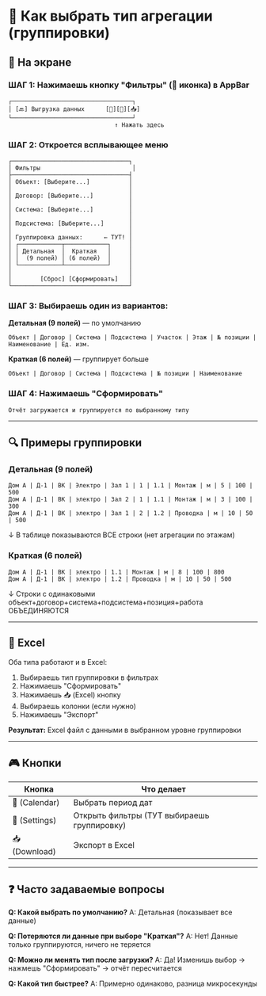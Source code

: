 # 🎯 Как выбрать тип агрегации (группировки)

## 📱 На экране

### ШАГ 1: Нажимаешь кнопку "Фильтры" (🔧 иконка) в AppBar
```
┌──────────────────────────────────┐
│ [🔙] Выгрузка данных      [📅][🔧][📥]
└──────────────────────────────────┘
                              ↑ Нажать здесь
```

### ШАГ 2: Откроется всплывающее меню
```
┌─────────────────────────────────┐
│ Фильтры                          │
├─────────────────────────────────┤
│ Объект: [Выберите...]           │
│                                 │
│ Договор: [Выберите...]          │
│                                 │
│ Система: [Выберите...]          │
│                                 │
│ Подсистема: [Выберите...]       │
│                                 │
│ Группировка данных:      ← ТУТ! │
│ ┌────────────┬────────────┐     │
│ │ Детальная  │  Краткая   │     │
│ │  (9 полей) │ (6 полей)  │     │
│ └────────────┴────────────┘     │
│                                 │
│        [Сброс] [Сформировать]   │
└─────────────────────────────────┘
```

### ШАГ 3: Выбираешь один из вариантов:

**Детальная (9 полей)** — по умолчанию
```
Объект | Договор | Система | Подсистема | Участок | Этаж | № позиции | Наименование | Ед. изм.
```

**Краткая (6 полей)** — группирует больше
```
Объект | Договор | Система | Подсистема | № позиции | Наименование
```

### ШАГ 4: Нажимаешь "Сформировать"
```
Отчёт загружается и группируется по выбранному типу
```

---

## 🔍 Примеры группировки

### Детальная (9 полей)
```
Дом А | Д-1 | ВК | Электро | Зал 1 | 1 | 1.1 | Монтаж | м | 5 | 100 | 500
Дом А | Д-1 | ВК | электро | Зал 2 | 1 | 1.1 | Монтаж | м | 3 | 100 | 300
Дом А | Д-1 | ВК | электро | Зал 1 | 2 | 1.2 | Проводка | м | 10 | 50 | 500
```

↓ В таблице показываются ВСЕ строки (нет агрегации по этажам)

### Краткая (6 полей)
```
Дом А | Д-1 | ВК | электро | 1.1 | Монтаж | м | 8 | 100 | 800
Дом А | Д-1 | ВК | электро | 1.2 | Проводка | м | 10 | 50 | 500
```

↓ Строки с одинаковыми объект+договор+система+подсистема+позиция+работа ОБЪЕДИНЯЮТСЯ

---

## 💾 Excel

Оба типа работают и в Excel:
1. Выбираешь тип группировки в фильтрах
2. Нажимаешь "Сформировать"
3. Нажимаешь 📥 (Excel) кнопку
4. Выбираешь колонки (если нужно)
5. Нажимаешь "Экспорт"

**Результат:** Excel файл с данными в выбранном уровне группировки

---

## 🎮 Кнопки

| Кнопка | Что делает |
|--------|-----------|
| 📅 (Calendar) | Выбрать период дат |
| 🔧 (Settings) | Открыть фильтры (ТУТ выбираешь группировку) |
| 📥 (Download) | Экспорт в Excel |

---

## ❓ Часто задаваемые вопросы

**Q: Какой выбрать по умолчанию?**
A: Детальная (показывает все данные)

**Q: Потеряются ли данные при выборе "Краткая"?**
A: Нет! Данные только группируются, ничего не теряется

**Q: Можно ли менять тип после загрузки?**
A: Да! Изменишь выбор → нажмешь "Сформировать" → отчёт пересчитается

**Q: Какой тип быстрее?**
A: Примерно одинаково, разница микросекунды

